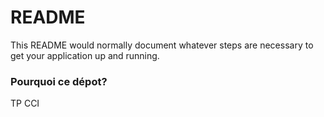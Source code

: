 # README #

This README would normally document whatever steps are necessary to get your application up and running.

### Pourquoi ce dépot? ###

TP CCI